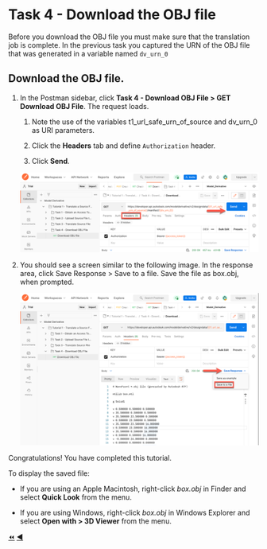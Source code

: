 # Task 4 - Download the OBJ file

Before you download the OBJ file you must make sure that the translation job is complete. In the previous task you captured the URN of the OBJ file that was generated in a variable named `dv_urn_0`

## Download the OBJ file.

1. In the Postman sidebar, click **Task 4 - Download OBJ File > GET Download OBJ File**. The request loads.

     1. Note the use of the variables t1_url_safe_urn_of_source and dv_urn_0 as URI parameters.

     2. Click the **Headers** tab and define `Authorization` header.

     3. Click **Send**.
    
    ![Download Request](../images/t1_task4_download_OBJ_file.png "Download Request")

2. You should see a screen similar to the following image. In the response area, click Save Response > Save to a file. Save the file as box.obj, when prompted.

    ![Download Result](../images/t1_task4_download_OBJ_file_2.png "Download Result")

Congratulations! You have completed this tutorial.

To display the saved file:

- If you are using an Apple Macintosh, right-click *box.obj* in Finder and select **Quick Look** from the menu.

- If you are using Windows, right-click *box.obj* in Windows Explorer and select **Open with > 3D Viewer** from the menu.

[:rewind:](../readme.md "readme.md") [:arrow_backward:](task-3.md "Previous task")
